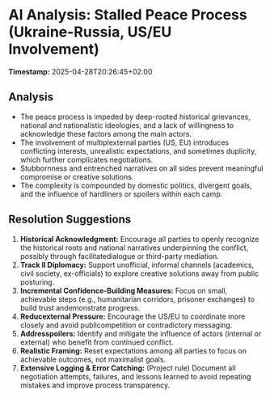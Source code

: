 # AI Analysis: Stalled Peace Process (Ukraine-Russia, US/EU Involvement)

**Timestamp:** 2025-04-28T20:26:45+02:00

## Analysis
- The peace process is impeded by deep-rooted historical grievances, national and nationalistic ideologies, and a lack of willingness to acknowledge these factors among the main actors.
- The involvement of multiplexternal parties (US, EU) introduces conflicting interests, unrealistic expectations, and sometimes duplicity, which further complicates negotiations.
- Stubbornness and entrenched narratives on all sides prevent meaningful compromise or creative solutions.
- The complexity is compounded by domestic politics, divergent goals, and the influence of hardliners or spoilers within each camp.

## Resolution Suggestions
1. **Historical Acknowledgment:** Encourage all parties to openly recognize the historical roots and national narratives underpinning the conflict, possibly through facilitatedialogue or third-party mediation.
2. **Track II Diplomacy:** Support unofficial, informal channels (academics, civil society, ex-officials) to explore creative solutions away from public posturing.
3. **Incremental Confidence-Building Measures:** Focus on small, achievable steps (e.g., humanitarian corridors, prisoner exchanges) to build trust andemonstrate progress.
4. **Reducexternal Pressure:** Encourage the US/EU to coordinate more closely and avoid publicompetition or contradictory messaging.
5. **Addresspoilers:** Identify and mitigate the influence of actors (internal or external) who benefit from continued conflict.
6. **Realistic Framing:** Reset expectations among all parties to focus on achievable outcomes, not maximalist goals.
7. **Extensive Logging & Error Catching:** (Project rule) Document all negotiation attempts, failures, and lessons learned to avoid repeating mistakes and improve process transparency.



